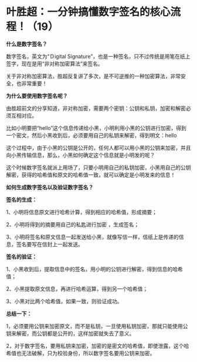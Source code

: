 # 叶胜超：一分钟搞懂数字签名的核心流程！（19）



**什么是数字签名？**



数字签名，英文为“Ｄigital Signature”，也是一种签名，只不过传统是用笔在纸上签字，现在是用“非对称加密算法”来签名。



关于非对称加密算法，胜超反复讲了多次，是不可逆推的一种加密算法，非常安全，也非常重要！







**为什么要使用数字签名呢？**



由胜超前文的分享知道，非对称加密，需要两个密钥：公钥和私钥，加密和解密必须互相对应。



比如小明要把“hello”这个信息传递给小黑，小明利用小黑的公钥进行加密，得到一个密文，然后小黑收到后，必须要用自己的私钥来解密，得到明文：hello



这个过程中，由于小黑的公钥是公开的，任何人都可以用小黑的公钥来加密，并且向小黑传输信息，那么，小黑如何确定这个信息就是小明发的呢？



这个时候数字签名就派上用场了，只要小明用自己的私钥加密，小黑用自己的公钥解密，获得的哈希值和原文的哈希值一致，就可以确定是小明发来的信息！





**如何生成数字签名以及验证数字签名？**





**签名的生成：**



1、小明将信息原文进行哈希计算，得到相应的哈希值，形成摘要；



2、小明将得到的摘要用自己的私匙进行加密 ，生成签名；



3、小明将签名和原文信息一起发送给小黑，就像写信一样，信纸上是传递的信息，签名要写在信封上一起发送。





**签名的验证：**



1、小黑收到后，提取信息中的签名，用小明的公钥进行解密，得到信息的哈希值；



2、小黑提取原文信息，再进行哈希运算，得到另一个哈希值；



3、小黑对比两个哈希值，如果一致，则验证成功。





**总结一下：**



1，必须要用公钥来加密原文，而不是私钥，一旦使用私钥加密，那就只能使用公钥来解密，而公钥都是公开的，这样加密就失去了意义。



2，对于数字签名，要用私钥来加密，加密的是密文的哈希值，即使泄露，这个哈希值也无法破解，只为校验身份，所以数字签名要用公钥来加密。
